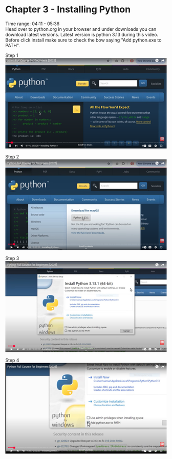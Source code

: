 # Chapter 3 - Installing Python
Time range: 04:11 - 05:36  
Head over to python.org in your browser and under downloads you can download latest versions. Latest version is python 3.13 during this video. Before click install make sure to check the bow saying "Add python.exe to PATH".

Step 1
![syntax demo](/images.png/03_installing_screenshot1.png)  

Step 2
![syntax demo](/images.png/03_installing_screenshot2.png)  

Step 3
![syntax demo](/images.png/03_installing_screenshot3.png)  

Step 4
![syntax demo](/images.png/03_installing_screenshot4.png)
